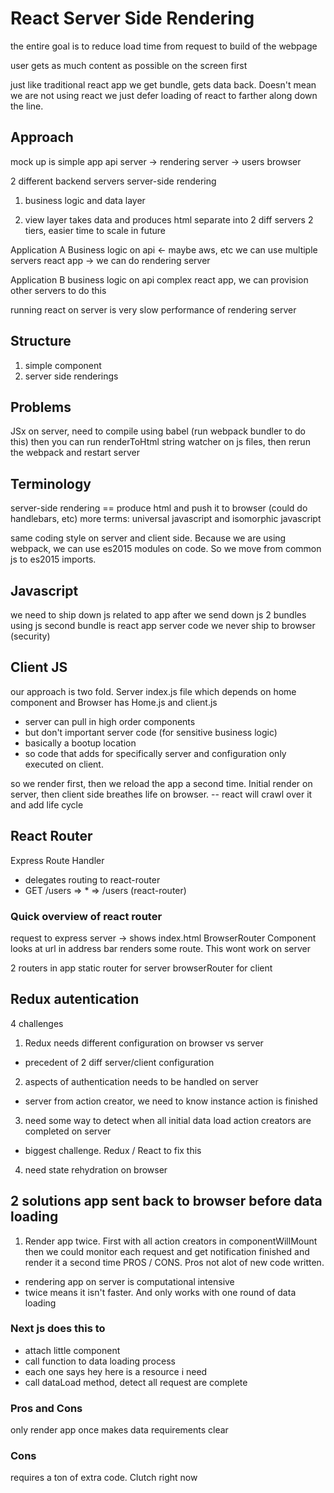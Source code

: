 # React Server Side Rendering

the entire goal is to reduce load time from request to build of the webpage

user gets as much content as possible on the screen first

just like traditional react app
we get bundle, gets data back. Doesn't mean we are not using react
we just defer loading of react to farther along down the line.

## Approach
mock up is simple app
api server -> rendering server -> users browser

2 different backend servers
server-side rendering

1) business logic and data layer

2) view layer
takes data and produces html
separate into 2 diff servers
  2 tiers, easier time to scale in future


Application A
  Business logic on api <- maybe aws, etc we can use multiple servers
  react app -> we can do rendering server

Application B
  business logic on api
  complex react app, we can provision other servers to do this

running react on server is very slow
  performance of rendering server

## Structure
1) simple component
2) server side renderings

## Problems
JSx on server, need to compile using babel (run webpack bundler to do this)
then you can run renderToHtml string
watcher on js files, then rerun the webpack and restart server

## Terminology
server-side rendering == produce html and push it to browser
(could do handlebars, etc)
more terms: universal javascript and isomorphic javascript

same coding style on server and client side. Because we are using webpack, we can use es2015 modules on code. So we move from common js to es2015 imports.

## Javascript
we need to ship down js related to app after we send down js
2 bundles using js
second bundle is react app
  server code we never ship to browser (security)

## Client JS
our approach is two fold.
Server index.js file which depends on home component
and Browser has Home.js and client.js
- server can pull in high order components
- but don't important server code (for sensitive business logic)
- basically a bootup location
- so code that adds for specifically server and configuration only executed on client.

so we render first, then we reload the app a second time.
Initial render on server, then client side breathes life on browser. -- react will crawl over it and add life cycle


## React Router
Express Route Handler
- delegates routing to react-router
- GET /users => * => /users (react-router)

### Quick overview of react router
request to express server -> shows index.html
BrowserRouter Component looks at url in address bar renders some route. This wont work on server

2 routers in app
static router for server
browserRouter for client

## Redux autentication
4 challenges
1. Redux needs different configuration on browser vs server
  - precedent of 2 diff server/client configuration
2. aspects of authentication needs to be handled on server
  - server from action creator, we need to know instance action is finished
3. need some way to detect when all initial data load action creators are completed on server
  - biggest challenge. Redux / React to fix this
4. need state rehydration on browser

## 2 solutions app sent back to browser before data loading
1. Render app twice. First with all action creators in componentWillMount
then we could monitor each request and get notification finished
and render it a second time
PROS / CONS. Pros not alot of new code written.
  - rendering app on server is computational intensive
  - twice means it isn't faster. And only works with one round of data loading

### Next js does this to
  - attach  little component
  - call function to data loading process
  - each one says hey here is a resource i need
  - call dataLoad method, detect all request are complete

### Pros and Cons
  only render app once
  makes data requirements clear

### Cons
  requires a ton of extra code. Clutch right now






